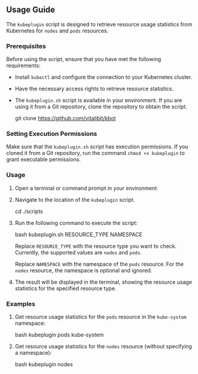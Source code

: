## Usage Guide

The `kubeplugin` script is designed to retrieve resource usage statistics from Kubernetes for `nodes` and `pods` resources.

### Prerequisites

Before using the script, ensure that you have met the following requirements:

-   Install `kubectl` and configure the connection to your Kubernetes cluster.
-   Have the necessary access rights to retrieve resource statistics.
-   The `kubeplugin.sh` script is available in your environment. If you are using it from a Git repository, clone the repository to obtain the script.

    git clone https://github.com/vitalibit/kbot

### Setting Execution Permissions

Make sure that the `kubeplugin.sh` script has execution permissions. If you cloned it from a Git repository, run the command `chmod +x kubeplugin` to grant executable permissions.

### Usage

1.  Open a terminal or command prompt in your environment.
    
2.  Navigate to the location of the `kubeplugin` script.

    cd ./scripts
    
4.  Run the following command to execute the script:
    
    bash kubeplugin.sh RESOURCE_TYPE NAMESPACE 
    
    Replace `RESOURCE_TYPE` with the resource type you want to check. Currently, the supported values are `nodes` and `pods`.
    
    Replace `NAMESPACE` with the namespace of the `pods` resource. For the `nodes` resource, the namespace is optional and ignored.
    
5.  The result will be displayed in the terminal, showing the resource usage statistics for the specified resource type.
    

### Examples

1.  Get resource usage statistics for the `pods` resource in the `kube-system` namespace:
    
    bash kubeplugin pods kube-system 
    
2.  Get resource usage statistics for the `nodes` resource (without specifying a namespace):

    bash kubeplugin nodes